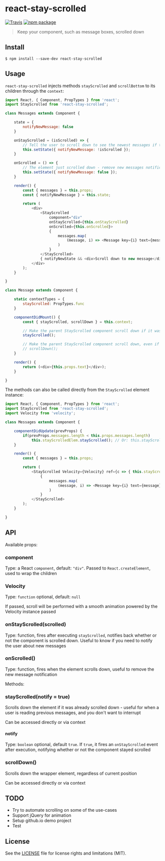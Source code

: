 # react-stay-scrolled

[![Travis][build-badge]][build]
[![npm package][npm-badge]][npm]

> Keep your component, such as message boxes, scrolled down

## Install

```
$ npm install --save-dev react-stay-scrolled
```

## Usage

`react-stay-scrolled` injects methods `stayScrolled` and `scrollBottom` to its children through the `context`:

```js
import React, { Component, PropTypes } from 'react';
import StayScrolled from 'react-stay-scrolled';

class Messages extends Component {

	state = {
		notifyNewMessage: false
	}

	onStayScrolled = (isScrolled) => {
		// Tell the user to scroll down to see the newest messages if the element wasn't scrolled down
		this.setState({ notifyNewMessage: !isScrolled });
	}

	onScrolled = () => {
		// The element just scrolled down - remove new messages notification, if any
		this.setState({ notifyNewMessage: false });
	}

	render() {
		const { messages } = this.props;
		const { notifyNewMessage } = this.state;

		return (
			<div>
				<StayScrolled
					component="div"
					onStayScrolled={this.onStayScrolled}
					onScrolled={this.onScrolled}>
					{
						messages.map(
							(message, i) => <Message key={i} text={message} />
						)
					}
				</StayScrolled>
				{ notifyNewState && <div>Scroll down to new message</div> }
			</div>
		);
	}

}

class Message extends Component {

	static contextTypes = {
		stayScrolled: PropTypes.func
	}

	componentDidMount() {
		const { stayScrolled, scrollDown } = this.context;

		// Make the parent StayScrolled component scroll down if it was already scrolled
		stayScrolled();

		// Make the parent StayScrolled component scroll down, even if reading previous messages
		// scrollDown();
	}

	render() {
		return (<div>{this.props.text}</div>);
	}

}

```

The methods can also be called directly from the `StayScrolled` element instance:

```js
import React, { Component, PropTypes } from 'react';
import StayScrolled from 'react-stay-scrolled';
import Velocity from 'velocity';

class Messages extends Component {

	componentDidUpdate(prevProps) {
		if(prevProps.messages.length < this.props.messages.length)
			this.stayScrolledElem.stayScrolled(); // Or: this.stayScrolledElem.scrollDown
	}

	render() {
		const { messages } = this.props;

		return (
			<StayScrolled Velocity={Velocity} ref={c => { this.stayScrolledElem = c; }}>
				{
					messages.map(
						(message, i) => <Message key={i} text={message} />
					)
				}
			</StayScrolled>
		);
	}

}

```

## API

Available props:

### component

Type: a React `component`, default: `"div"`. Passed to `React.createElement`, used to wrap the children

### Velocity

Type: `function` optional, default: `null`

If passed, scroll will be performed with a smooth animation powered by the Velocity instance passed

### onStayScrolled(scrolled)

Type: function, fires after executing `stayScrolled`, notifies back whether or not the component is scrolled down. Useful to know if you need to notify the user about new messages

### onScrolled()

Type: function, fires when the element scrolls down, useful to remove the new message notification

Methods:

### stayScrolled(notify = true)

Scrolls down the element if it was already scrolled down - useful for when a user is reading previous messages, and you don't want to interrupt

Can be accessed directly or via context

#### notify

Type: `boolean` optional, default `true`. If `true`, it fires an `onStayScrolled` event after execution, notifying whether or not the component stayed scrolled

### scrollDown()

Scrolls down the wrapper element, regardless of current position

Can be accessed directly or via context

## TODO

* Try to automate scrolling on some of the use-cases
* Support jQuery for animation
* Setup github.io demo project
* Test

## License

See the [LICENSE](LICENSE.md) file for license rights and limitations (MIT).

[build-badge]: https://img.shields.io/travis/perrin4869/react-stay-scrolled/master.svg?style=flat-square
[build]: https://travis-ci.org/perrin4869/react-stay-scrolled

[npm-badge]: https://img.shields.io/npm/v/react-stay-scrolled.svg?style=flat-square
[npm]: https://www.npmjs.org/package/react-stay-scrolled
